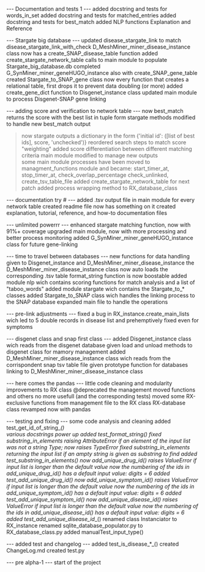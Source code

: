 --- Documentation and tests 1 ---
added docstring and tests for words_in_set
added docstring and tests for matched_entries
added docstring and tests for best_match
added NLP functions Explanation and Reference

--- Stargate big database ---
updated disease_stargate_link to match disease_stargate_link_with_check
D_MeshMiner_miner_disease_instance class now has a create_SNAP_disease_table function
added create_stargate_network_table calls to main module to populate Stargate_big_database.db
completed G_SynMiner_miner_geneHUGO_instance also with create_SNAP_gene_table
created Stargate_to_SNAP_gene class
now every function that creates a relational table, first drops it to prevent data doubling (or more)
added create_gene_dict function to Disgenet_instance class
updated main module to process Disgenet-SNAP gene linking

--- adding score and verification to network table ---
now best_match returns the score with the best list in tuple form
stargate methods modified to handle new best_match output
> now stargate outputs a dictionary in the form {'initial id': ([list of best ids], score, 'unchecked')}
> reordered search steps to match score "weighting"
> added score differentiation between different matching criteria
main module modified to manage new outputs   
some main module processes have been moved to managment_functions module and became:
> start_timer_at, stop_timer_at, check_overlap_percentage
> check_unlinked, create_tsv_table_file
added create_stargate_network_table for next patch
added process wrapping method to RX_database_class

--- documentation try # ---
added .tsv output file in main module for every network table created
readme file now has something on it
created explanation, tutorial, reference, and how-to documentation files

--- unlimited powerrr ---
enhanced stargate matching function, now with 91%+ coverage
upgraded main module, now with more processing and better process monitoring
added G_SynMiner_miner_geneHUGO_instance class for future gene-linking

--- time to travel between databases ---
new functions for data handling given to Disgenet_instance and D_MeshMiner_miner_disease_instance 
the D_MeshMiner_miner_disease_instance class now auto loads the corresponding .tsv table
format_string function is now boostable
added module nlp wich contains scoring functions for match analysis and a list of "taboo_words"
added module stargate wich contains the Stargate_to_* classes
added Stargate_to_SNAP class wich handles the linking process to the SNAP database
expanded main file to handle the operations


--- pre-link adjustments ---
fixed a bug in RX_instance.create_main_lists wich led to 5 double records in disease list and prehemptively fixed even for symptoms

--- disgenet class and snap first class ---
added Disgenet_instance class wich reads from the disgenet database
given load and unload methods to disgenet class for mamory management
added D_MeshMiner_miner_disease_instance class wich reads from the corrispondent snap tsv table file
given prototype function for databases linking to D_MeshMiner_miner_disease_instance class

--- here comes the pandas ---
little code cleaning and modularity improvements to RX class
@deprecated the management moved functions and others no more usefull (and the corresponding tests)
moved some RX-exclusive functions from management file to the RX class
RX-database class revamped now with pandas

--- testing and fixing ---
some code analysis and cleaning
added test_get_id_of_string_*_()       
various docstrings power up
added test_format_string_*_()
fixed substring_in_elements raising AttributeError if an element of the input list was not a string Type; now raises TypeError
fixed substring_in_elements returning the input list if an ampty string is given as substring to find
added test_substring_in_elements_*_()
now add_unique_drug_id() raises ValueError if input list is longer than the default value
now the numbering of the ids in add_unique_drug_id() has a default input value: digits = 6
added test_add_unique_drug_id_*_()
now add_unique_symptom_id() raises ValueError if input list is longer than the default value
now the numbering of the ids in add_unique_symptom_id() has a default input value: digits = 6
added test_add_unique_symptom_id_*_()
now add_unique_disease_id() raises ValueError if input list is longer than the default value
now the numbering of the ids in add_unique_disease_id() has a default input value: digits = 6
added test_add_unique_disease_id_*_()
renamed class Instanciator to RX_instance
renamed sqlite_database_populator.py  to  RX_database_class.py
added manualTest_input_type()


--- added test and changelog ---
added test_is_disease_*_()
created ChangeLog.md
created test.py


--- pre alpha-1 ---
start of the project
